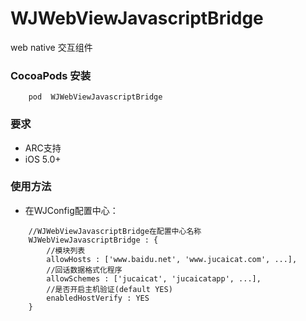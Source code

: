 # WJWebViewJavascriptBridge

 web native 交互组件

### CocoaPods 安装

```
	pod  WJWebViewJavascriptBridge
```

### 要求
* ARC支持
* iOS 5.0+


### 使用方法

* 在WJConfig配置中心：

```
	//WJWebViewJavascriptBridge在配置中心名称
	WJWebViewJavascriptBridge : {
		//模块列表
		allowHosts : ['www.baidu.net', 'www.jucaicat.com', ...],
		//回话数据格式化程序
		allowSchemes : ['jucaicat', 'jucaicatapp', ...],
        //是否开启主机验证(default YES)
        enabledHostVerify : YES
	}

```
